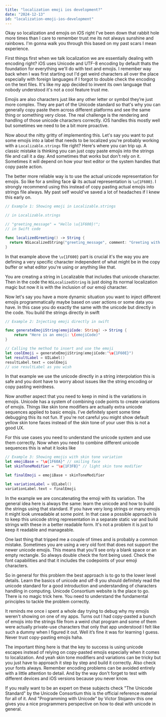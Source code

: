 ```yaml
---
title: "localization emoji ios development?"
date: "2024-12-13"
id: "localization-emoji-ios-development"
---
```


Okay so localization and emojis on iOS right I've been down that rabbit hole more times than I care to remember trust me its not always sunshine and rainbows. I'm gonna walk you through this based on my past scars I mean experience.

First things first when we talk localization we are essentially dealing with encoding right? iOS uses Unicode and UTF-8 encoding by default thats the foundation for everything we'll do with text and emojis. I remember way back when I was first starting out I'd get weird characters all over the place especially with foreign languages if I forgot to double check the encoding on the text files. It's like my app decided to invent its own language that nobody understood it's not a cool feature trust me.

Emojis are also characters just like any other letter or symbol they’re just more complex. They are part of the Unicode standard so that's why you can generally copy paste them across different platforms and see the same thing or something very close. The real challenge is the rendering and handling of those unicode characters correctly. iOS handles this mostly well but sometimes we need to be a bit more proactive.

Now about the nitty gritty of implementing this. Let's say you want to put some emojis into a label that needs to be localized you're probably working with a `Localizable.strings` file right? Here's where you can trip up. A classic mistake is thinking you can just copy paste emojis into the strings file and call it a day. And sometimes that works but don't rely on it. Sometimes it will depend on how your text editor or the system handles that copy paste action.

The better more reliable way is to use the actual unicode representation for emojis. So like for a smiling face 😀 its actual representation is `\u{1F600}`. I strongly recommend using this instead of copy pasting actual emojis into strings file always. My past self would've saved a lot of headaches if I knew this early on.

```swift
// Example 1: Showing emoji in Localizable.strings

// in Localizable.strings

// "greeting_message" = "Hello \u{1F600}!";
// in Swift code

func localizedGreeting() -> String {
  return NSLocalizedString("greeting_message", comment: "Greeting with an emoji")
}
```

In that example above the `\u{1F600}` part is crucial it's the way you are defining a very specific character independent of what might be in the copy buffer or what editor you're using or anything like that.

You are creating a string in Localizable that includes that unicode character. Then in the code the `NSLocalizedString` is just doing its normal localization magic but now it is with the inclusion of our emoji character.

Now let's say you have a more dynamic situation you want to inject different emojis programmatically maybe based on user actions or some data you have. In this case you do exactly the same with the unicode but directly in the code. You build the strings directly in swift

```swift
// Example 2: Injecting emoji directly in swift

func generateEmojiString(emojiCode: String) -> String {
    return "Here is an emoji: \(emojiCode)"
}

// Calling the method to insert and use the emoji
let coolEmoji = generateEmojiString(emojiCode:"\u{1F60E}")
let resultLabel = UILabel()
resultLabel.text = coolEmoji
// use resultLabel as you wish
```

In that example we use the unicode directly in a string interpolation this is safe and you dont have to worry about issues like the string encoding or copy pasting weirdness.

Now another aspect that you need to keep in mind is the variations in emojis. Unicode has a system of combining code points to create variations of emojis. Things like skin tone modifiers are actually extra unicode sequences applied to basic emojis. I’ve definitely spent some time debugging this its not fun. If you're not careful you might show default yellow skin tone faces instead of the skin tone of your user this is not a good UX.

For this use cases you need to understand the unicode system and use them correctly. Now when you need to combine different unicode sequences this is what it looks like

```swift
// Example 3: Showing emojis with skin tone variation
let emojiBase = "\u{1F60A}" // smiling face
let skinToneModifier = "\u{1F3FB}" // light skin tone modifier

let finalEmoji = emojiBase + skinToneModifier

let variationLabel = UILabel()
variationLabel.text = finalEmoji
```

In the example we are concatenating the emoji with its variation. The general idea here is always the same: learn the unicode and how to build the strings using that standard. If you have very long strings or many emojis it might look unreadable at some point. In that case a possible approach is to keep this unicode string representation in a separate static var and build strings with these in a better readable form. It's not a problem it is just to keep it readable and manageable.

One last thing that tripped me a couple of times and is probably a common mistake. Sometimes you are using a very old font that does not support the newer unicode emojis. This means that you'll see only a blank space or an empty rectangle. So always double check the font being used. Check the font capabilities and that it includes the codepoints of your emoji characters.

So in general for this problem the best approach is to go to the lower level details. Learn the basics of unicode and utf-8 you should definitely read the unicode standard for a good introduction and understanding of characters handling in computing. Unicode Consortium website is the place to go. There is no magic trick here. You need to understand the fundamental principles to tackle the problem correctly.

It reminds me once i spent a whole day trying to debug why my emojis weren't showing on one of my apps. Turns out I had copy-pasted a bunch of emojis into the strings file from a weird chat program and some of them were actually private-use characters that only that app understood I felt like such a dummy when I figured it out. Well it’s fine it was for learning I guess. Never trust copy-pasting emojis haha.

The important thing here is that the key to success is using unicode escapes instead of relying on copy-pasted emojis especially when it comes to localization. And yeah skin tone modifiers and variations can be tricky but you just have to approach it step by step and build it correctly. Also check your fonts always. Remember encoding problems can be avoided entirely with a little attention to detail. And by the way don't forget to test with different devices and iOS versions because you never know.

If you really want to be an expert on these subjects check "The Unicode Standard" by the Unicode Consortium this is the official reference material for all of it. And "Programming with Unicode" by Victor Stojanov this one gives you a nice programmers perspective on how to deal with unicode in general.

